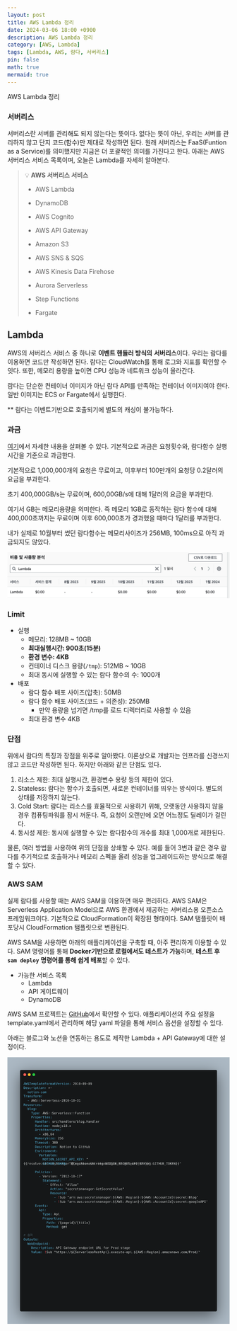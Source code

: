 ```yaml
---
layout: post
title: AWS Lambda 정리
date: 2024-03-06 18:00 +0900 
description: AWS Lambda 정리
category: [AWS, Lambda] 
tags: [Lambda, AWS, 람다, 서버리스] 
pin: false
math: true
mermaid: true
---
```

AWS Lambda 정리
<!--more-->


### 서버리스


서버리스란 서버를 관리해도 되지 않는다는 뜻이다. 없다는 뜻이 아닌, 우리는 서버를 관리하지 않고 단지 코드(함수)만 제대로 작성하면 된다. 원래 서버리스는 FaaS(Funtion as a Service)를 의미했지만 지금은 더 포괄적인 의미를 가진다고 한다. 아래는 AWS 서버리스 서비스 목록이며, 오늘은 Lambda를 자세히 알아본다.


> 💡 **AWS 서버리스 서비스**  
> - AWS Lambda  
>   
> - DynamoDB  
>   
> - AWS Cognito  
>   
> - AWS API Gateway  
>   
> - Amazon S3  
>   
> - AWS SNS & SQS  
>   
> - AWS Kinesis Data Firehose  
>   
> - Aurora Serverless  
>   
> - Step Functions  
>   
> - Fargate


## Lambda


AWS의 서버리스 서비스 중 하나로 **이벤트 핸들러 방식의** **서버리스**이다. 우리는 람다를 이용하면 코드만 작성하면 된다. 람다는 CloudWatch를 통해 로그와 지표를 확인할 수 잇다. 또한, 메모리 용량을 높이면 CPU 성능과 네트워크 성능이 올라간다. 


람다는 단순한 컨테이너 이미지가 아닌 람다 API를 만족하는 컨테이너 이미지여야 한다. 일반 이미지는 ECS or Fargate에서 실행한다.


** 람다는 이벤트기반으로 호출되기에 별도의 캐싱이 불가능하다.


### 과금


[여기](https://aws.amazon.com/lambda/pricing/)에서 자세한 내용을 살펴볼 수 있다. 기본적으로 과금은 요청횟수와, 람다함수 실행시간을 기준으로 과금한다.


기본적으로 1,000,000개의 요청은 무료이고, 이후부터 100만개의 요청당 0.2달러의 요금을 부과한다. 


초기 400,000GB/s는 무료이며, 600,00GB/s에 대해 1달러의 요금을 부과한다. 


여기서 GB는 메모리용량을 의미한다. 즉 메모리 1GB로 동작하는 람다 함수에 대해 400,000초까지는 무료이며 이후 600,000초가 경과했을 때마다 1달러를 부과한다. 


내가 실제로 10월부터 썼던 람다함수는 메모리사이즈가 256MB, 100ms으로 아직 과금되지도 않았다.


![Untitled.png](/assets/img/post/Lambda%20정리/1.png)


### Limit

- 실행
	- 메모리: 128MB ~ 10GB
	- **최대실행시간: 900초(15분)**
	- **환경 변수: 4KB**
	- 컨테이너 디스크 용량(`/tmp`): 512MB ~ 10GB
	- 최대 동시에 실행할 수 있는 람다 함수의 수: 1000개
- 배포
	- 람다 함수 배포 사이즈(압축): 50MB
	- 람다 함수 배포 사이즈(코드 + 의존성): 250MB
		- 만약 용량을 넘기면 /tmp를 로드 디렉터리로 사용할 수 있음
	- 최대 환경 변수 4KB

### 단점


위에서 람다의 특징과 장점을 위주로 알아봤다. 이론상으로 개발자는 인프라를 신경쓰지 않고 코드만 작성하면 된다. 하지만 아래와 같은 단점도 있다.

1. 리소스 제한: 최대 실행시간, 환경변수 용량 등의 제한이 있다.
2. Stateless: 람다는 함수가 호출되면, 새로운 컨테이너를 띄우는 방식이다. 별도의 상태를 저장하지 않는다.
3. Cold Start: 람다는 리소스를 효율적으로 사용하기 위해, 오랫동안 사용하지 않을 경우 컴퓨팅파워를 잠시 꺼둔다. 즉, 요청이 오랜만에 오면 어느정도 딜레이가 걸린다.
4. 동시성 제한: 동시에 실행할 수 있는 람다함수의 개수를 최대 1,000개로 제한된다.

물론, 여러 방법을 사용하여 위의 단점을 상쇄할 수 있다. 예를 들어 3번과 같은 경우 람다를 주기적으로 호출하거나 메모리 스펙을 올려 성능을 업그레이드하는 방식으로 해결할 수 있다. 


### AWS SAM


실제 람다를 사용할 때는 AWS SAM을 이용하면 매우 편리하다. AWS SAM은 Serverless Application Model으로 AWS 환경에서 제공하는 서버리스용 오픈소스 프레임워크이다. 기본적으로 CloudFormation이 확장된 형태이다. SAM 탬플릿이 배포당시 CloudFormation 탬플릿으로 변환된다.


AWS SAM을 사용하면 아래의 애플리케이션을 구축할 때, 아주 편리하게 이용할 수 있다. SAM 명령어를 통해 **Docker기반으로 로컬에서도 테스트가 가능**하며, **테스트 후** **`sam deploy`** **명령어를 통해 쉽게 배포**할 수 있다.

- 가능한 서비스 목록
	- Lambda
	- API 게이트웨이
	- DynamoDB

AWS SAM 프로젝트는 [GitHub](https://github.com/aws/serverless-application-model)에서 확인할 수 있다. 애플리케이션의 주요 설정을 template.yaml에서 관리하며 해당 yaml 파일을 통해 서비스 옵션을 설정할 수 있다.


아래는 블로그와 노션을 연동하는 용도로 제작한 Lambda + API Gateway에 대한 설정이다.


![Untitled.png](/assets/img/post/Lambda%20정리/2.png)

